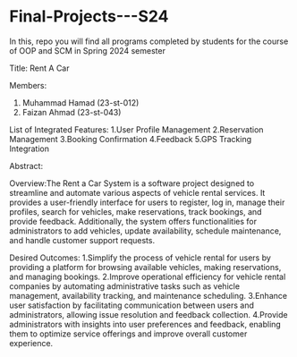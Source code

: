 # Final-Projects---S24
In this, repo you will find all programs completed by students for the course of OOP and SCM in Spring 2024 semester

Title:  Rent A Car

Members:
1. Muhammad Hamad (23-st-012)
2. Faizan Ahmad   (23-st-043)

 List of Integrated Features:
 1.User Profile Management
 2.Reservation Management
 3.Booking Confirmation
 4.Feedback 
 5.GPS Tracking Integration
 

 Abstract:
 
Overview:The Rent a Car System is a software project designed to streamline and automate various aspects of vehicle rental services. It provides a user-friendly interface for users to register, log in, manage their profiles, search for vehicles, make reservations, track bookings, and provide feedback. Additionally, the system offers functionalities for administrators to add vehicles, update availability, schedule maintenance, and handle customer support requests.

Desired Outcomes:
       1.Simplify the process of vehicle rental for users by providing a platform for browsing available vehicles, making reservations, and managing bookings.
       2.Improve operational efficiency for vehicle rental companies by automating administrative tasks such as vehicle management, availability tracking, and maintenance scheduling.
       3.Enhance user satisfaction by facilitating communication between users and administrators, allowing issue resolution and feedback collection.
       4.Provide administrators with insights into user preferences and feedback, enabling them to optimize service offerings and improve overall customer experience.
